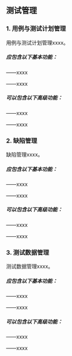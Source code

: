 ## 测试管理

### 1. 用例与测试计划管理

用例与测试计划管理xxxx。

##### 应包含以下基本功能：

——xxxx

——xxxx

##### 可以包含以下高级功能：

——xxxx

——xxxx

### 2. 缺陷管理

缺陷管理xxxx。

##### 应包含以下基本功能：

——xxxx

——xxxx

##### 可以包含以下高级功能：

——xxxx

——xxxx



### 3. 测试数据管理

测试数据管理xxxx。

##### 应包含以下基本功能：

——xxxx

——xxxx

##### 可以包含以下高级功能：

——xxxx

——xxxx